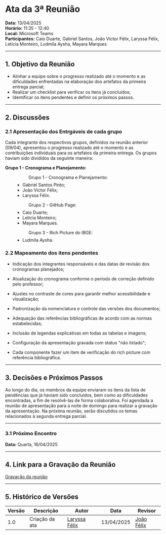 # Ata da 3ª Reunião

**Data:** 13/04/2025  
**Horário:** 11:35 - 12:40  
**Local:** Microsoft Teams  
**Participantes:** Caio Duarte, Gabriel Santos, João Victor Félix, Laryssa Félix, Leticia Monteiro, Ludmila Aysha, Mayara Marques

---

## 1. Objetivo da Reunião

- Alinhar a equipe sobre o progresso realizado até o momento e as dificuldades enfrentadas na elaboração dos artefatos da primeira entrega parcial;
- Realizar um checklist para verificar os itens já concluídos;
- Identificar os itens pendentes e definir os próximos passos.

---

## 2. Discussões

### 2.1 Apresentação dos Entrgáveis de cada grupo

Cada integrante dos respectivos grupos, definidos na reunião anterior (09/04), apresentou o progresso realizado até o momento e as contribuições individuais para os artefatos da primeira entrega. Os grupos haviam sido divididos da seguinte maneira:

**Grupo 1 - Cronograma e Planejamento:**  

<div style="text-align: justify; text-indent: 2cm;">
  Grupo 1 - Cronograma e Planejamento:
</div>
<ul style="text-align: justify; padding-left: 4em; margin-top: 0.5em;">
  <li>Gabriel Santos Pinto;</li>
  <li>João Victor Félix;</li>
  <li>Laryssa Félix.</li>
</ul>

<div style="text-align: justify; text-indent: 2cm;">
  Grupo 2 - GitHub Page:
</div>
<ul style="text-align: justify; padding-left: 4em; margin-top: 0.5em;">
  <li>Caio Duarte;</li>
  <li>Leticia Monteiro;</li>
  <li>Mayara Marques.</li>
</ul>

<div style="text-align: justify; text-indent: 2cm;">
  Grupo 3 - Rich Picture do IBGE:
</div>
<ul style="text-align: justify; padding-left: 4em; margin-top: 0.5em;">
  <li>Ludmila Aysha.</li>
</ul>

### 2.2 Mapeamento dos itens pendentes

- Indicação dos integrantes responsáveis e das datas de revisão dos cronogramas planejados;

- Atualização do cronograma conforme o período de correção definido pelo professor;

- Ajustes no contraste de cores para garantir melhor acessibilidade e visualização;

- Padronização da nomenclatura e controle das versões dos documentos;

- Adequação das referências bibliográficas de acordo com as normas estabelecidas;

- Inclusão de legendas explicativas em todas as tabelas e imagens;

- Configuração da apresentação gravada com status "não listado";

- Cada componente fazer um item de verificação do rich picture com referência bibliográfica.

---

## 3. Decisões e Próximos Passos

Ao longo do dia, os membros da equipe enviaram os itens da lista de pendências que já haviam sido concluídos, bem como as dificuldades encontradas, a fim de resolvê-las de forma colaborativa.
Foi agendada a reunião de apresentação para a noite de domingo para realizar a gravação da apresentação.
Na próxima reunião, serão discutidos os temas relacionados à segunda entrega parcial.

---

### 3.1 Próximo Encontro

**Data:** Quarta, 16/04/2025

---

## 4. Link para a Gravação da Reunião

[Gravação da reunião](https://unbbr.sharepoint.com/sites/Requisitos-Grupo05/_layouts/15/stream.aspx?id=%2Fsites%2FRequisitos%2DGrupo05%2FDocumentos%20Compartilhados%2FGeneral%2FRecordings%2FReuni%C3%A3o%20revis%C3%A3o%2D20250413%5F112651%2DGrava%C3%A7%C3%A3o%20de%20Reuni%C3%A3o%2Emp4&referrer=StreamWebApp%2EWeb&referrerScenario=AddressBarCopied%2Eview%2Efa915b3f%2Df252%2D4933%2D9e28%2Db28af71a9a1c)


---

## 5. Histórico de Versões

| Versão | Descrição                        | Autor           | Data        | Revisor      |
|--------|----------------------------------|------------------|-------------|--------------|
| 1.0    | Criação da ata                   | [Laryssa Félix](https://github.com/felixlaryssa)    | 13/04/2025  | [João Félix](https://github.com/joaofmoreiraa) |